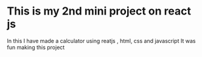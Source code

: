 # This is my 2nd mini project on react js 

In this I have made a calculator using reatjs , html, css and javascript 
It was fun making this project 